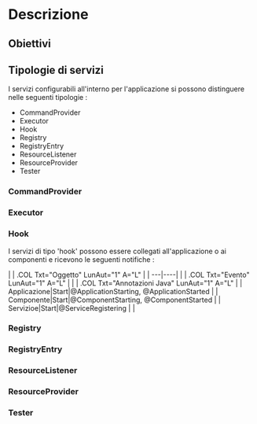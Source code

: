 # Descrizione

## Obiettivi

## Tipologie di servizi
I servizi configurabili all'interno per l'applicazione si possono distinguere nelle seguenti tipologie : 
* CommandProvider
* Executor
* Hook
* Registry
* RegistryEntry
* ResourceListener
* ResourceProvider
* Tester

### CommandProvider

### Executor

### Hook
I servizi di tipo 'hook' possono essere collegati all'applicazione o ai componenti e ricevono
le seguenti notifiche : 

| 
| .COL Txt="Oggetto" LunAut="1" A="L" |
| ---|----|
| 
| .COL Txt="Evento" LunAut="1" A="L" |
| 
| .COL Txt="Annotazioni Java" LunAut="1" A="L" |
| Applicazione|Start|@ApplicationStarting, @ApplicationStarted |
| Componente|Start|@ComponentStarting, @ComponentStarted |
| Servizioe|Start|@ServiceRegistering |
| 


### Registry

### RegistryEntry

### ResourceListener

### ResourceProvider

### Tester
